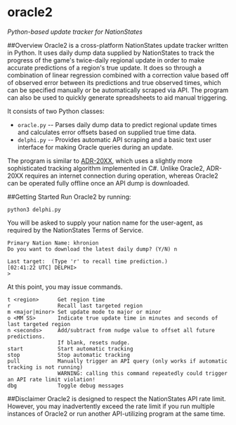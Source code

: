 # oracle2
*Python-based update tracker for NationStates*

##Overview
Oracle2 is a cross-platform NationStates update tracker written in Python. It uses daily dump data supplied by NationStates to track the progress of the game's twice-daily regional update in order to make accurate predictions of a region's true update. It does so through a combination of linear regression combined with a correction value based off of observed error between its predictions and true observed times, which can be specified manually or be automatically scraped via API. The program can also be used to quickly generate spreadsheets to aid manual triggering.

It consists of two Python classes:

* `oracle.py` -- Parses daily dump data to predict regional update times and calculates error offsets based on supplied true time data.
* `delphi.py` -- Provides automatic API scraping and a basic text user interface for making Oracle queries during an update.

The program is similar to [ADR-20XX](https://github.com/doomjaw/ADR-20XX/), which uses a slightly more sophisticated tracking algorithm implemented in C#. Unlike Oracle2, ADR-20XX requires an internet connection during operation, whereas Oracle2 can be operated fully offline once an API dump is downloaded.

##Getting Started
Run Oracle2 by running:

```python3 delphi.py```

You will be asked to supply your nation name for the user-agent, as required by the NationStates Terms of Service.

```
Primary Nation Name: khronion
Do you want to download the latest daily dump? (Y/N) n

Last target:  (Type 'r' to recall time prediction.)
[02:41:22 UTC] DELPHI>
> 
```

At this point, you may issue commands.

```
t <region>      Get region time
r               Recall last targeted region
m <major|minor> Set update mode to major or minor
o <MM SS>       Indicate true update time in minutes and seconds of last targeted region
n <seconds>     Add/subtract from nudge value to offset all future predictions.
                If blank, resets nudge.
start           Start automatic tracking
stop            Stop automatic tracking
pull            Manually trigger an API query (only works if automatic tracking is not running)
                WARNING: calling this command repeatedly could trigger an API rate limit violation!
dbg             Toggle debug messages
```

##Disclaimer
Oracle2 is designed to respect the NationStates API rate limit. However, you may inadvertently exceed the rate limit if you run multiple instances of Oracle2 or run another API-utilizing program at the same time.
